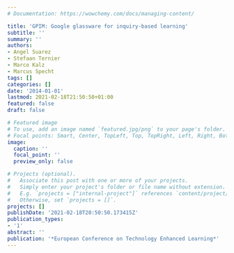 ```yaml
---
# Documentation: https://wowchemy.com/docs/managing-content/

title: 'GPIM: Google glassware for inquiry-based learning'
subtitle: ''
summary: ''
authors:
- Angel Suarez
- Stefaan Ternier
- Marco Kalz
- Marcus Specht
tags: []
categories: []
date: '2014-01-01'
lastmod: 2021-02-18T21:50:50+01:00
featured: false
draft: false

# Featured image
# To use, add an image named `featured.jpg/png` to your page's folder.
# Focal points: Smart, Center, TopLeft, Top, TopRight, Left, Right, BottomLeft, Bottom, BottomRight.
image:
  caption: ''
  focal_point: ''
  preview_only: false

# Projects (optional).
#   Associate this post with one or more of your projects.
#   Simply enter your project's folder or file name without extension.
#   E.g. `projects = ["internal-project"]` references `content/project/deep-learning/index.md`.
#   Otherwise, set `projects = []`.
projects: []
publishDate: '2021-02-18T20:50:50.173415Z'
publication_types:
- '1'
abstract: ''
publication: '*European Conference on Technology Enhanced Learning*'
---
```

